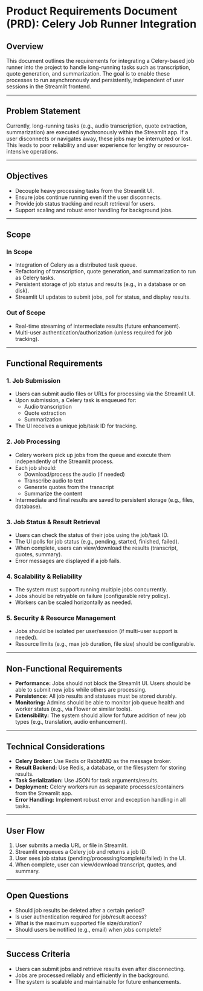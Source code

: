 # Product Requirements Document (PRD): Celery Job Runner Integration

## Overview

This document outlines the requirements for integrating a Celery-based job runner into the project to handle long-running tasks such as transcription, quote generation, and summarization. The goal is to enable these processes to run asynchronously and persistently, independent of user sessions in the Streamlit frontend.

---

## Problem Statement

Currently, long-running tasks (e.g., audio transcription, quote extraction, summarization) are executed synchronously within the Streamlit app. If a user disconnects or navigates away, these jobs may be interrupted or lost. This leads to poor reliability and user experience for lengthy or resource-intensive operations.

---

## Objectives

- Decouple heavy processing tasks from the Streamlit UI.
- Ensure jobs continue running even if the user disconnects.
- Provide job status tracking and result retrieval for users.
- Support scaling and robust error handling for background jobs.

---

## Scope

### In Scope
- Integration of Celery as a distributed task queue.
- Refactoring of transcription, quote generation, and summarization to run as Celery tasks.
- Persistent storage of job status and results (e.g., in a database or on disk).
- Streamlit UI updates to submit jobs, poll for status, and display results.

### Out of Scope
- Real-time streaming of intermediate results (future enhancement).
- Multi-user authentication/authorization (unless required for job tracking).

---

## Functional Requirements

### 1. Job Submission
- Users can submit audio files or URLs for processing via the Streamlit UI.
- Upon submission, a Celery task is enqueued for:
  - Audio transcription
  - Quote extraction
  - Summarization
- The UI receives a unique job/task ID for tracking.

### 2. Job Processing
- Celery workers pick up jobs from the queue and execute them independently of the Streamlit process.
- Each job should:
  - Download/process the audio (if needed)
  - Transcribe audio to text
  - Generate quotes from the transcript
  - Summarize the content
- Intermediate and final results are saved to persistent storage (e.g., files, database).

### 3. Job Status & Result Retrieval
- Users can check the status of their jobs using the job/task ID.
- The UI polls for job status (e.g., pending, started, finished, failed).
- When complete, users can view/download the results (transcript, quotes, summary).
- Error messages are displayed if a job fails.

### 4. Scalability & Reliability
- The system must support running multiple jobs concurrently.
- Jobs should be retryable on failure (configurable retry policy).
- Workers can be scaled horizontally as needed.

### 5. Security & Resource Management
- Jobs should be isolated per user/session (if multi-user support is needed).
- Resource limits (e.g., max job duration, file size) should be configurable.

---

## Non-Functional Requirements

- **Performance:** Jobs should not block the Streamlit UI. Users should be able to submit new jobs while others are processing.
- **Persistence:** All job results and statuses must be stored durably.
- **Monitoring:** Admins should be able to monitor job queue health and worker status (e.g., via Flower or similar tools).
- **Extensibility:** The system should allow for future addition of new job types (e.g., translation, audio enhancement).

---

## Technical Considerations

- **Celery Broker:** Use Redis or RabbitMQ as the message broker.
- **Result Backend:** Use Redis, a database, or the filesystem for storing results.
- **Task Serialization:** Use JSON for task arguments/results.
- **Deployment:** Celery workers run as separate processes/containers from the Streamlit app.
- **Error Handling:** Implement robust error and exception handling in all tasks.

---

## User Flow

1. User submits a media URL or file in Streamlit.
2. Streamlit enqueues a Celery job and returns a job ID.
3. User sees job status (pending/processing/complete/failed) in the UI.
4. When complete, user can view/download transcript, quotes, and summary.

---

## Open Questions

- Should job results be deleted after a certain period?
- Is user authentication required for job/result access?
- What is the maximum supported file size/duration?
- Should users be notified (e.g., email) when jobs complete?

---

## Success Criteria

- Users can submit jobs and retrieve results even after disconnecting.
- Jobs are processed reliably and efficiently in the background.
- The system is scalable and maintainable for future enhancements. 